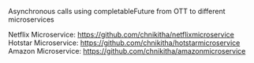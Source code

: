 Asynchronous calls using completableFuture from OTT to different microservices


Netflix Microservice: https://github.com/chnikitha/netflixmicroservice
Hotstar Microservice: https://github.com/chnikitha/hotstarmicroservice
Amazon Microservice: https://github.com/chnikitha/amazonmicroservice
